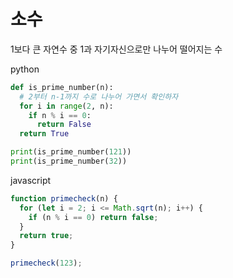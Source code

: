 # 소수

1보다 큰 자연수 중 1과 자기자신으로만 나누어 떨어지는 수

python

```py
def is_prime_number(n):
  # 2부터 n-1까지 수로 나누어 가면서 확인하자
  for i in range(2, n):
    if n % i == 0:
      return False
  return True

print(is_prime_number(121))
print(is_prime_number(32))
```

javascript

```js
function primecheck(n) {
  for (let i = 2; i <= Math.sqrt(n); i++) {
    if (n % i == 0) return false;
  }
  return true;
}

primecheck(123);
```
